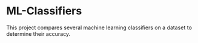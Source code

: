 # ML-Classifiers
This project compares several machine learning classifiers on a dataset to determine their accuracy. 
